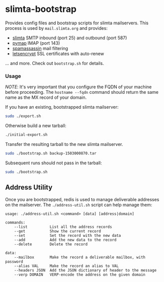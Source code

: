slimta-bootstrap
================

Provides config files and bootstrap scripts for slimta mailservers. This process
is used by `mail.slimta.org` and provides:

* [slimta][1] SMTP inbound (port 25) and outbound (port 587)
* [pymap][2] IMAP (port 143)
* [spamassassin][3] mail filtering
* [letsencrypt][4] SSL certificates with auto-renew

... and more. Check out `bootstrap.sh` for details.

### Usage

_*NOTE*_: It's very important that you configure the FQDN of your machine
before proceeding. The `hostname --fqdn` command should return the same name as
the MX record of your domain.

If you have an existing, bootstrapped slimta mailserver:

```bash
sudo ./export.sh
```

Otherwise build a new tarball:

```bash
./initial-export.sh
```

Transfer the resulting tarball to the new slimta mailserver.

```bash
sudo ./bootstrap.sh backup-1503000870.tar
```

Subsequent runs should not pass in the tarball:

```bash
sudo ./bootstrap.sh
```

## Address Utility

Once you are bootstrapped, redis is used to manage deliverable addresses on the
mailserver. The `./address-util.sh` script can help manage them:

```
usage: ./address-util.sh <command> [data] [address|domain]

commands:
    --list          List all the address records
    --get           Show the current record
    --set           Set the record with the new data
    --add           Add the new data to the record
    --delete        Delete the record

data:
    --mailbox       Make the record a deliverable mailbox, with password
    --alias VAL     Make the record an alias to VAL
    --headers JSON  Add the JSON dictionary of header to the message
    --verp DOMAIN   VERP-encode the address on the given domain
```

[1]: https://slimta.org/en/latest/
[2]: https://github.com/icgood/pymap
[3]: https://spamassassin.apache.org/
[4]: https://letsencrypt.org/
